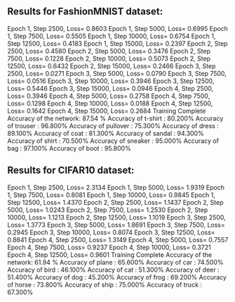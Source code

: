 ## Results for FashionMNIST dataset:

Epoch 1, Step 2500, Loss= 0.8603
Epoch 1, Step 5000, Loss= 0.6995
Epoch 1, Step 7500, Loss= 0.5505
Epoch 1, Step 10000, Loss= 0.6754
Epoch 1, Step 12500, Loss= 0.4183
Epoch 1, Step 15000, Loss= 0.2397
Epoch 2, Step 2500, Loss= 0.4580
Epoch 2, Step 5000, Loss= 0.3476
Epoch 2, Step 7500, Loss= 0.1228
Epoch 2, Step 10000, Loss= 0.5073
Epoch 2, Step 12500, Loss= 0.6432
Epoch 2, Step 15000, Loss= 0.2466
Epoch 3, Step 2500, Loss= 0.0271
Epoch 3, Step 5000, Loss= 0.0790
Epoch 3, Step 7500, Loss= 0.0516
Epoch 3, Step 10000, Loss= 0.3946
Epoch 3, Step 12500, Loss= 0.5446
Epoch 3, Step 15000, Loss= 0.0946
Epoch 4, Step 2500, Loss= 0.3946
Epoch 4, Step 5000, Loss= 0.2758
Epoch 4, Step 7500, Loss= 0.1298
Epoch 4, Step 10000, Loss= 0.0188
Epoch 4, Step 12500, Loss= 0.1642
Epoch 4, Step 15000, Loss= 0.2684
Training Complete
Accuracy of the network: 87.54 %
Accuracy of t-shirt : 80.200%
Accuracy of trouser : 96.800%
Accuracy of pullover : 75.300%
Accuracy of dress : 89.100%
Accuracy of coat : 81.300%
Accuracy of sandal : 94.300%
Accuracy of shirt : 70.500%
Accuracy of sneaker : 95.000%
Accuracy of bag : 97.100%
Accuracy of boot : 95.800%

## Results for CIFAR10 dataset:

Epoch 1, Step 2500, Loss= 2.3134
Epoch 1, Step 5000, Loss= 1.9319
Epoch 1, Step 7500, Loss= 0.8081
Epoch 1, Step 10000, Loss= 0.9845
Epoch 1, Step 12500, Loss= 1.4370
Epoch 2, Step 2500, Loss= 1.1437
Epoch 2, Step 5000, Loss= 1.0243
Epoch 2, Step 7500, Loss= 1.2530
Epoch 2, Step 10000, Loss= 1.1213
Epoch 2, Step 12500, Loss= 1.1019
Epoch 3, Step 2500, Loss= 1.3773
Epoch 3, Step 5000, Loss= 1.8691
Epoch 3, Step 7500, Loss= 0.2945
Epoch 3, Step 10000, Loss= 0.8074
Epoch 3, Step 12500, Loss= 0.8841
Epoch 4, Step 2500, Loss= 1.3149
Epoch 4, Step 5000, Loss= 0.7557
Epoch 4, Step 7500, Loss= 0.9237
Epoch 4, Step 10000, Loss= 0.3721
Epoch 4, Step 12500, Loss= 0.9601
Training Complete
Accuracy of the network: 61.94 %
Accuracy of plane : 65.600%
Accuracy of car : 74.500%
Accuracy of bird : 46.100%
Accuracy of cat : 51.300%
Accuracy of deer : 51.400%
Accuracy of dog : 45.200%
Accuracy of frog : 69.200%
Accuracy of horse : 73.800%
Accuracy of ship : 75.000%
Accuracy of truck : 67.300%